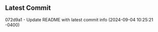 
## Latest Commit
072d9a1 - Update README with latest commit info (2024-09-04 10:25:21 -0400) <Yunxi-Zhou>
